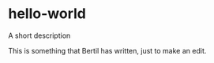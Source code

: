 # hello-world
A short description

This is something that Bertil has written, just to make an edit.
